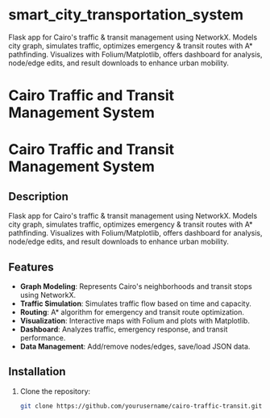 # smart_city_transportation_system
Flask app for Cairo's traffic &amp; transit management using NetworkX. Models city graph, simulates traffic, optimizes emergency &amp; transit routes with A* pathfinding. Visualizes with Folium/Matplotlib, offers dashboard for analysis, node/edge edits, and result downloads to enhance urban mobility.
# Cairo Traffic and Transit Management System

# Cairo Traffic and Transit Management System

## Description
Flask app for Cairo's traffic & transit management using NetworkX. Models city graph, simulates traffic, optimizes emergency & transit routes with A* pathfinding. Visualizes with Folium/Matplotlib, offers dashboard for analysis, node/edge edits, and result downloads to enhance urban mobility.

## Features
- **Graph Modeling**: Represents Cairo's neighborhoods and transit stops using NetworkX.
- **Traffic Simulation**: Simulates traffic flow based on time and capacity.
- **Routing**: A* algorithm for emergency and transit route optimization.
- **Visualization**: Interactive maps with Folium and plots with Matplotlib.
- **Dashboard**: Analyzes traffic, emergency response, and transit performance.
- **Data Management**: Add/remove nodes/edges, save/load JSON data.

## Installation
1. Clone the repository:
   ```bash
   git clone https://github.com/yourusername/cairo-traffic-transit.git
